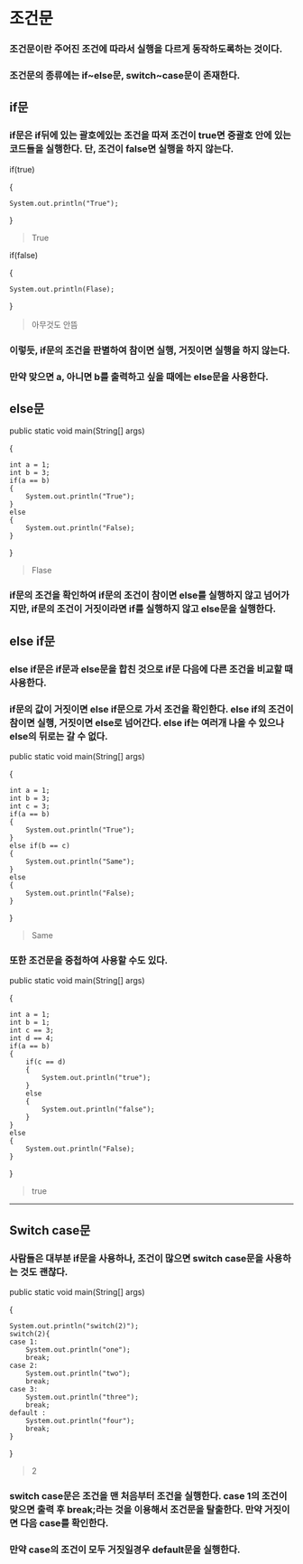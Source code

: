 # 조건문
### 조건문이란 주어진 조건에 따라서 실행을 다르게 동작하도록하는 것이다.
### 조건문의 종류에는 if~else문, switch~case문이 존재한다.
## if문
### if문은 if뒤에 있는 괄호에있는 조건을 따져 조건이 true면 중괄호 안에 있는 코드들을 실행한다. 단, 조건이 false면 실행을 하지 않는다.
if(true)

{

    System.out.println("True");
}
> True

if(false)

{

    System.out.println(Flase);
}
>아무것도 안뜸
### 이렇듯, if문의 조건을 판별하여 참이면 실행, 거짓이면 실행을 하지 않는다.
### 만약 맞으면 a, 아니면 b를 출력하고 싶을 때에는 else문을 사용한다.
## else문
public static void main(String[] args)

{

    int a = 1;
    int b = 3;
    if(a == b)
    {
        System.out.println("True");
    }
    else
    {
        System.out.println("False);
    }
}
> Flase

### if문의 조건을 확인하여 if문의 조건이 참이면 else를 실행하지 않고 넘어가지만, if문의 조건이 거짓이라면 if를 실행하지 않고 else문을 실행한다.
## else if문
### else if문은 if문과 else문을 합친 것으로 if문 다음에 다른 조건을 비교할 때 사용한다.
### if문의 값이 거짓이면 else if문으로 가서 조건을 확인한다. else if의 조건이 참이면 실행, 거짓이면 else로 넘어간다. else if는 여러개 나올 수 있으나 else의 뒤로는 갈 수 없다.
public static void main(String[] args)

{

    int a = 1;
    int b = 3;
    int c = 3;
    if(a == b)
    {
        System.out.println("True");
    }
    else if(b == c)
    {
        System.out.println("Same");
    }
    else
    {
        System.out.println("False);
    }
}
> Same
### 또한 조건문을 중첩하여 사용할 수도 있다.
public static void main(String[] args)

{

    int a = 1;
    int b = 1;
    int c == 3;
    int d == 4;
    if(a == b)
    {
        if(c == d)
        {
            System.out.println("true");
        }
        else
        {
            System.out.println("false");
        }
    }
    else
    {
        System.out.println("False);
    }
}
> true
---
## Switch case문
### 사람들은 대부분 if문을 사용하나, 조건이 많으면 switch case문을 사용하는 것도 괜찮다.
public static void main(String[] args)

{
         
    System.out.println("switch(2)");
    switch(2){
    case 1:
        System.out.println("one");
        break;
    case 2:
        System.out.println("two");
        break;
    case 3:
        System.out.println("three");
        break;
    default :
        System.out.println("four");
        break;
    }
}
> 2
### switch case문은 조건을 맨 처음부터 조건을 실행한다. case 1의 조건이 맞으면 출력 후 break;라는 것을 이용해서 조건문을 탈출한다. 만약 거짓이면 다음 case를 확인한다.
### 만약 case의 조건이 모두 거짓일경우 default문을 실행한다.
